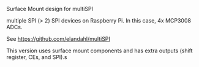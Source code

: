 Surface Mount design for multiSPI

multiple SPI (> 2) SPI devices on Raspberry Pi. In this case, 4x MCP3008 ADCs. 

See https://github.com/elandahl/multiSPI 

This version uses surface mount components and has extra outputs (shift register, CEs, and SPI).s
